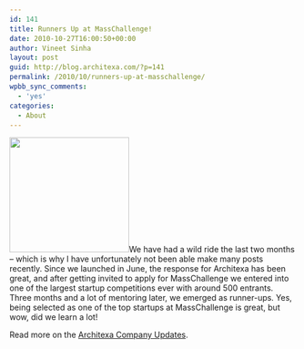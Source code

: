 ```yaml
---
id: 141
title: Runners Up at MassChallenge!
date: 2010-10-27T16:00:50+00:00
author: Vineet Sinha
layout: post
guid: http://blog.architexa.com/?p=141
permalink: /2010/10/runners-up-at-masschallenge/
wpbb_sync_comments:
  - 'yes'
categories:
  - About
---
```

<!--S-ButtonZ 1.1.5 Start-->

<div style="float: left; width: 42px; padding-right: 10px; margin: 0 -52px 0 0; position: relative; left: -62px; top: 8px">
</div>

<!--S-ButtonZ 1.1.5 End-->

[<img class="size-medium wp-image-144 alignright" title="trophy" src="/assets/uploads/2010/10/trophy-300x288.gif" alt="" width="210" height="202" srcset="/assets/uploads/2010/10/trophy-300x288.gif 300w, /assets/uploads/2010/10/trophy.gif 400w" sizes="(max-width: 210px) 100vw, 210px" />](/assets/uploads/2010/10/trophy.gif)We have had a wild ride the last two months &#8211; which is why I have unfortunately not been able make many posts recently. Since we <a>launched</a> in June, the response for Architexa has been great, and after getting invited to apply for MassChallenge we entered into one of the largest startup competitions ever with around 500 entrants. Three months and a lot of mentoring later, we emerged as runner-ups. Yes, being selected as one of the top startups at MassChallenge is great, but wow, did we learn a lot!

Read more on the [Architexa Company Updates](http://www.architexa.com/blog/runners-up-at-masschallenge/).

<div style="clear:both;">
  &nbsp;
</div>
